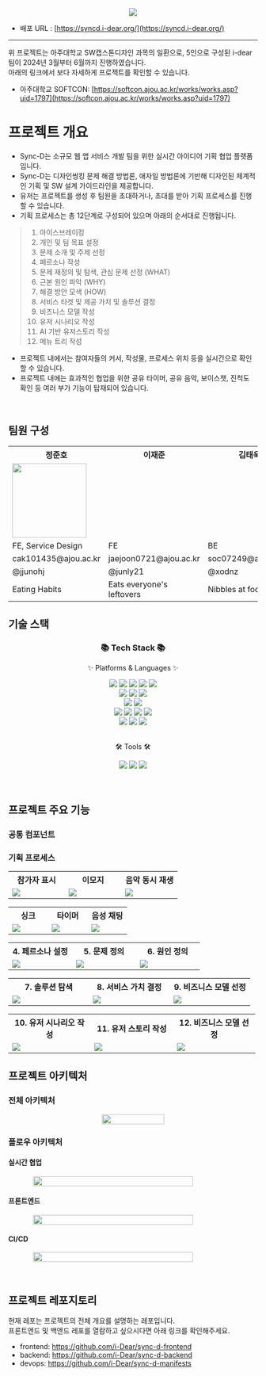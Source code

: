 <div align=center>
	<img src="https://github.com/i-Dear/.github/assets/121740394/576d481f-0f1b-4ca1-af84-a1a0fedbaec8" />
</div>
 
+ 배포 URL : [https://syncd.i-dear.org/](https://syncd.i-dear.org/)
---

위 프로젝트는 아주대학교 SW캡스톤디자인 과목의 일환으로, 5인으로 구성된 i-dear 팀이 2024년 3월부터 6월까지 진행하였습니다.
<br/>
아래의 링크에서 보다 자세하게 프로젝트를 확인할 수 있습니다.

- 아주대학교 SOFTCON: [https://softcon.ajou.ac.kr/works/works.asp?uid=1797](https://softcon.ajou.ac.kr/works/works.asp?uid=1797)

# 프로젝트 개요

- Sync-D는 소규모 웹 앱 서비스 개발 팀을 위한 실시간 아이디어 기획 협업 플랫폼입니다.
- Sync-D는 디자인씽킹 문제 해결 방법론, 애자일 방법론에 기반해 디자인된 체계적인 기획 및 SW 설계 가이드라인을 제공합니다.
- 유저는 프로젝트를 생성 후 팀원을 초대하거나, 초대를 받아 기획 프로세스를 진행할 수 있습니다.
- 기획 프로세스는 총 12단계로 구성되어 있으며 아래의 순서대로 진행됩니다.

> 1. 아이스브레이킹
> 2. 개인 및 팀 목표 설정
> 3. 문제 소개 및 주제 선정
> 4. 페르소나 작성
> 5. 문제 재정의 및 탐색, 관심 문제 선정 (WHAT)
> 6. 근본 원인 파악 (WHY)
> 7. 해결 방안 모색 (HOW)
> 8. 서비스 타겟 및 제공 가치 및 솔루션 결정
> 9. 비즈니스 모델 작성
> 10. 유저 시나리오 작성
> 11. AI 기반 유저스토리 작성
> 12. 메뉴 트리 작성

- 프로젝트 내에서는 참여자들의 커서, 작성물, 프로세스 위치 등을 실시간으로 확인할 수 있습니다.
- 프로젝트 내에는 효과적인 협업을 위한 공유 타이머, 공유 음악, 보이스챗, 진척도 확인 등 여러 부가 기능이 탑재되어 있습니다.

</br>

## 팀원 구성

<table>
  <tr>
    <th>정준호</th>
	<th>이재준</th>
    <th>김태욱</th>
    <th>오동재</th>
    <th>이찬주</th>
  </tr>
  <tr>
    <td><img src=”https://avatars.githubusercontent.com/u/121740394?v=4” height=150 width=150></td>
    <td></td>
	<td></td>
    <td></td>
    <td></td>
  </tr>
  <tr>
    <td>FE, Service Design</td>
    <td>FE</td>
	<td>BE</td>
    <td>BE</td>
    <td>BE, Infra</td>
  </tr>
  <tr>
    <td>cak101435@ajou.ac.kr</td>
    <td>jaejoon0721@ajou.ac.kr</td>
    <td>soc07249@ajou.ac.kr</td>
    <td>dhehdwo7@ajou.ac.kr</td>
    <td>dlckswn334@ajou.ac.kr</td>
  </tr>
  <tr>
    <td>@jjunohj</td>
    <td>@junly21</td>
    <td>@xodnz</td>
    <td>@donggni0712</td>
    <td>@jalju0804</td>
  </tr>
  <tr>
    <td>Eating Habits</td>
    <td>Eats everyone's leftovers</td>
    <td>Nibbles at food</td>
    <td>Hearty eater</td>
    <td>Will eat till he explodes</td>
  </tr>
</table>

## 기술 스택

<div align=center>
	<h3>📚 Tech Stack 📚</h3>
	<p>✨ Platforms & Languages ✨</p>
</div>
<div align="center">
    <img src="https://img.shields.io/badge/HTML5-E34F26?style=flat&logo=HTML5&logoColor=white" />
	<img src="https://img.shields.io/badge/CSS3-1572B6?style=flat&logo=CSS3&logoColor=white" />
	<img src="https://img.shields.io/badge/JavaScript-F7DF1E?style=flat&logo=JavaScript&logoColor=white" />
	 <img src="https://img.shields.io/badge/React-61DAFB?style=flat&logo=react&logoColor=white" />
	 <img src="https://img.shields.io/badge/Next-000000.svg?style=flat&logo=Next.js&logoColor=white">
    <br/>
    <img src="https://img.shields.io/badge/Java-47A248?style=flat&logo=Conda-Forge&logoColor=white" />
	<img src="https://img.shields.io/badge/Spring-6DB33F?style=flat&logo=Spring&logoColor=white" />
    <img src="https://img.shields.io/badge/MongoDB-47A248?style=flat&logo=MongoDB&logoColor=white" />

<br/>
	<img src="https://img.shields.io/badge/Kubernetes-326CE5?style=flat&logo=kubernetes&logoColor=white" />
	<img src="https://img.shields.io/badge/Argo-EF7B4D?style=flat&logo=argo&logoColor=white" />
 <br/>
	<img src="https://img.shields.io/badge/OpenAI-412991?style=flat&logo=OpenAI&logoColor=white" />
	<img src="https://img.shields.io/badge/NGINX-009639?style=flat&logo=NGINX&logoColor=white" />
	<img src="https://img.shields.io/badge/Google-4285F4?style=flat&logo=Google&logoColor=white" />
  	<img src="https://img.shields.io/badge/Gmail-EA4335?style=flat&logo=Gmail&logoColor=white" />
<br/>
 	<img src="https://img.shields.io/badge/AmazonWebServices-232F3E?style=flat&logo=AmazonWebServices&logoColor=white" />
  	<img src="https://img.shields.io/badge/AmazonS3-569A31?style=flat&logo=AmazonS3&logoColor=white" />
   	<img src="https://img.shields.io/badge/AmazonRoute53-8C4FFF?style=flat&logo=AmazonRoute53&logoColor=white" />

</div>
<br>
<div align=center>
	<p>🛠 Tools 🛠</p>
</div>
<div align=center>
  <img src="https://img.shields.io/badge/GitHub-181717?style=flat&logo=GitHub&logoColor=white" />
	<img src="https://img.shields.io/badge/IntelliJ%20IDEA-2C2255?style=flat&logo=intellijidea&logoColor=white" />
	<img src="https://img.shields.io/badge/Visual%20Studio%20Code-007ACC?style=flat&logo=VisualStudioCode&logoColor=white" />

</div>

<br/>
<br/>

## 프로젝트 주요 기능

### 공통 컴포넌트

### 기획 프로세스

<table style="width:99%">
    <tr>
        <th style="width:33%;"> 참가자 표시</th>
        <th style="width:33%;"> 이모지</th>
        <th style="width:33%;"> 음악 동시 재생</th>
    </tr>
    <tr>
        <td> <img src="https://raw.githubusercontent.com/i-Dear/.github/main/profile/resources/tutorial-collaborators.png"></td>
        <td><img src="https://raw.githubusercontent.com/i-Dear/.github/main/profile/resources/tutorial-emoji.png"></td>
        <td><img src="https://raw.githubusercontent.com/i-Dear/.github/main/profile/resources/tutorial-music.png"></td>
    </tr>
</table>
<table style="width:99%">
    <tr>
        <th style="width:33%;"> 싱크</th>
        <th style="width:33%;">타이머</th>
        <th style="width:33%;">음성 채팅</th>
    </tr>
    <tr>
        <td> <img src="https://raw.githubusercontent.com/i-Dear/.github/main/profile/resources/tutorial-sync.png"></td>
        <td><img src="https://raw.githubusercontent.com/i-Dear/.github/main/profile/resources/tutorial-timer.png"></td>
        <td><img src="https://raw.githubusercontent.com/i-Dear/.github/main/profile/resources/tutorial-voice.png"></td>
    </tr>
</table>
<table style="width:99%">
    <tr>
        <th style="width:33%;"> 4. 페르소나 설정</th>
        <th style="width:33%;"> 5. 문제 정의</th>
        <th style="width:33%;">6. 원인 정의</th>
    </tr>
    <tr>
        <td> <img src="https://raw.githubusercontent.com/i-Dear/.github/main/profile/resources/step4.gif"></td>
        <td><img src="https://raw.githubusercontent.com/i-Dear/.github/main/profile/resources/step5.gif"></td>
        <td><img src="https://raw.githubusercontent.com/i-Dear/.github/main/profile/resources/step6.gif"></td>
    </tr>
</table>
<table style="width:99%">
    <tr>
        <th style="width:33%;"> 7. 솔루션 탐색</th>
        <th style="width:33%;"> 8. 서비스 가치 결정</th>
        <th style="width:33%;">9. 비즈니스 모델 선정</th>
    </tr>
    <tr>
        <td> <img src="https://raw.githubusercontent.com/i-Dear/.github/main/profile/resources/step7.gif"></td>
        <td><img src="https://raw.githubusercontent.com/i-Dear/.github/main/profile/resources/step8.gif"></td>
        <td><img src="https://raw.githubusercontent.com/i-Dear/.github/main/profile/resources/step9.gif"></td>
    </tr>
</table>
<table style="width:99%">
    <tr>
        <th style="width:33%;"> 10. 유저 시나리오 작성</th>
        <th style="width:33%;"> 11. 유저 스토리 작성</th>
        <th style="width:33%;">12. 비즈니스 모델 선정</th>
    </tr>
    <tr>
        <td> <img src="https://raw.githubusercontent.com/i-Dear/.github/main/profile/resources/step10.gif"></td>
        <td><img src="https://raw.githubusercontent.com/i-Dear/.github/main/profile/resources/step11.gif"></td>
        <td><img src="https://raw.githubusercontent.com/i-Dear/.github/main/profile/resources/step12.gif"></td>
    </tr>
</table>

## 프로젝트 아키텍처

### 전체 아키텍처
<div align="center">
<p style="display: flex; justify-content: center; align-items: center;">
  <img src="https://raw.githubusercontent.com/i-Dear/.github/main/profile/resources/architecture.png" style="width:50%" >
</p>
</div>

### 플로우 아키텍처

#### 실시간 협업

<p style="display: flex; justify-content: center; align-items: center;">
  <img src="https://raw.githubusercontent.com/i-Dear/.github/main/profile/resources/liveblocks.png" style="width:80%" >
</p>

#### 프론트엔드

<p style="display: flex; justify-content: center; align-items: center;">
  <img src="https://raw.githubusercontent.com/i-Dear/.github/main/profile/resources/front-flow.png" style="width:80%" >
</p>
 
#### CI/CD
<p style="display: flex; justify-content: center; align-items: center;">
  <img src="https://raw.githubusercontent.com/i-Dear/.github/main/profile/resources/cicd-flow.png" style="width:80%" >
</p>

<br/>

## 프로젝트 레포지토리

현재 레포는 프로젝트의 전체 개요를 설명하는 레포입니다. <br/>
프론트엔드 및 백엔드 레포를 열람하고 싶으시다면 아래 링크를 확인해주세요.

- frontend: https://github.com/i-Dear/sync-d-frontend
- backend: https://github.com/i-Dear/sync-d-backend
- devops: https://github.com/i-Dear/sync-d-manifests
  <br/>
